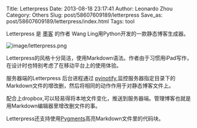 Title: Letterpress
Date: 2013-08-18 23:17:41
Author: Leonardo Zhou
Category: Others
Slug: post/58607609189/letterpress
Save_as: post/58607609189/letterpress/index.html
Tags: tool

Letterpress 是 <!-- PELICAN_BEGIN_SUMMARY --> [墨客][] 的作者 Wang Ling用Python开发的一款静态博客生成器<!-- PELICAN_END_SUMMARY -->。


![image/letterpress.png][]

Letterpress的风格十分简洁，使用Markdown语法。作者由于习惯用iPad写作，在设计时也特别考虑了在移动平台上的使用体验。

服务器端的Letterpress 后台进程通过 [pyinotify][],监控服务器指定目录下的Markdown文件的增改删，然后将相同的动作作用于对静态博客文件上。

配合上dropbox,可以轻易得将本地文件变化，推送到服务器端。管理博客也就是用Markdown编辑器里增改删文件的事。


Letterpress还支持使用[Pygments][]高亮Markdown文件里的代码块。


  [墨客]: http://moke.com/
  [image/letterpress.png]: http://ww2.sinaimg.cn/large/6c3391c1gw1eee5qg3a1jj20dw09o3yx.jpg
  [pyinotify]: https://github.com/seb-m/pyinotify/
  [Pygments]: http://pygments.org/
